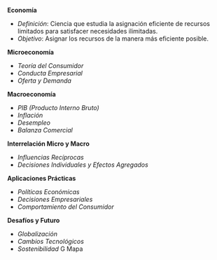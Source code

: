 **Economía**
- *Definición*: Ciencia que estudia la asignación eficiente de recursos limitados para satisfacer necesidades ilimitadas.
- *Objetivo*: Asignar los recursos de la manera más eficiente posible.

**Microeconomía**
- *Teoría del Consumidor*
- *Conducta Empresarial*
- *Oferta y Demanda*

**Macroeconomía**
- *PIB (Producto Interno Bruto)*
- *Inflación*
- *Desempleo*
- *Balanza Comercial*

**Interrelación Micro y Macro**
- *Influencias Recíprocas*
- *Decisiones Individuales y Efectos Agregados*

**Aplicaciones Prácticas**
- *Políticas Económicas*
- *Decisiones Empresariales*
- *Comportamiento del Consumidor*

**Desafíos y Futuro**
- *Globalización*
- *Cambios Tecnológicos*
- *Sostenibilidad* G
Mapa
